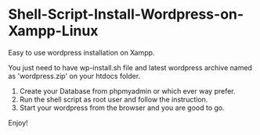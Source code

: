 # Shell-Script-Install-Wordpress-on-Xampp-Linux

Easy to use wordpress installation on Xampp.

You just need to have wp-install.sh file and latest wordpress archive named as 'wordpress.zip' on your htdocs folder.

1. Create your Database from phpmyadmin or which ever way prefer.
2. Run the shell script as root user and follow the instruction.
3. Start your wordpress from the browser and you are good to go.

Enjoy!
